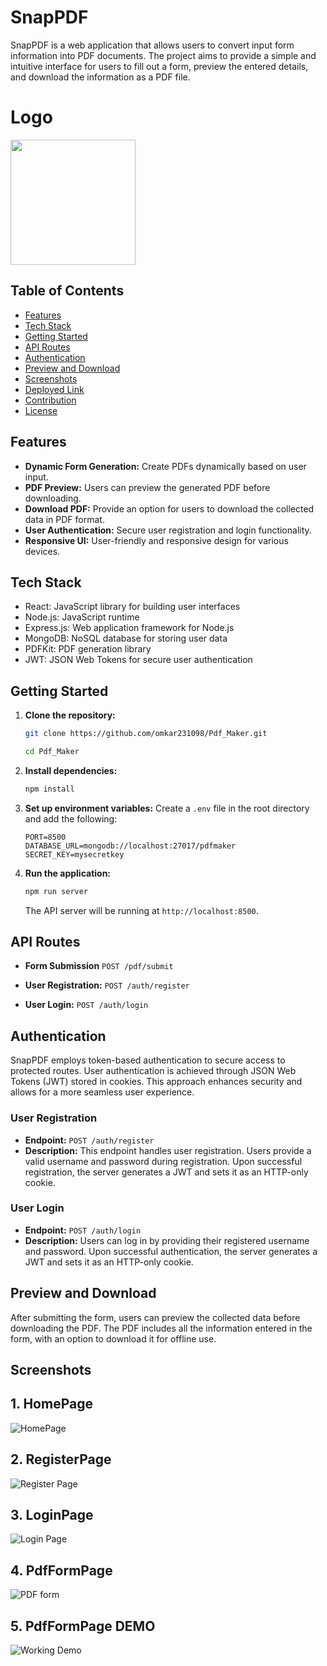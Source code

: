 


# SnapPDF


SnapPDF is a web application that allows users to convert input form information into PDF documents. The project aims to provide a simple and intuitive interface for users to fill out a form, preview the entered details, and download the information as a PDF file.

# Logo

<img src="https://github.com/omkar231098/Pdf_Maker/assets/109202596/127e5cc8-beb4-413d-9db4-111e01659b7b" width="200" />

## Table of Contents
- [Features](#features)
- [Tech Stack](#tech-stack)
- [Getting Started](#getting-started)
- [API Routes](#api-routes)
- [Authentication](#authentication)
- [Preview and Download](#preview-and-download)
- [Screenshots](#screenshots)
- [Deployed Link](#deployed-link)
- [Contribution](#contribution)
- [License](#license)

## Features

- **Dynamic Form Generation:** Create PDFs dynamically based on user input.
- **PDF Preview:** Users can preview the generated PDF before downloading.
- **Download PDF:** Provide an option for users to download the collected data in PDF format.
- **User Authentication:** Secure user registration and login functionality.
- **Responsive UI:** User-friendly and responsive design for various devices.

## Tech Stack

- React: JavaScript library for building user interfaces
- Node.js: JavaScript runtime
- Express.js: Web application framework for Node.js
- MongoDB: NoSQL database for storing user data
- PDFKit: PDF generation library
- JWT: JSON Web Tokens for secure user authentication

## Getting Started

1. **Clone the repository:**
    ```bash
    git clone https://github.com/omkar231098/Pdf_Maker.git
   
    ```
   ```bash
   cd Pdf_Maker
    ```
2. **Install dependencies:**
    ```bash
    npm install
    ```

3. **Set up environment variables:**
    Create a `.env` file in the root directory and add the following:
    ```env
    PORT=8500
    DATABASE_URL=mongodb://localhost:27017/pdfmaker
    SECRET_KEY=mysecretkey
    ```

4. **Run the application:**
    ```bash
    npm run server
    ```
    The API server will be running at `http://localhost:8500`.
## API Routes

- **Form Submission**
  `POST /pdf/submit`

- **User Registration:**
  `POST /auth/register`

- **User Login:**
  `POST /auth/login`

## Authentication

SnapPDF employs token-based authentication to secure access to protected routes. User authentication is achieved through JSON Web Tokens (JWT) stored in cookies. This approach enhances security and allows for a more seamless user experience.

### User Registration

- **Endpoint:** `POST /auth/register`
- **Description:** This endpoint handles user registration. Users provide a valid username and password during registration. Upon successful registration, the server generates a JWT and sets it as an HTTP-only cookie.

### User Login

- **Endpoint:** `POST /auth/login`
- **Description:** Users can log in by providing their registered username and password. Upon successful authentication, the server generates a JWT and sets it as an HTTP-only cookie.


## Preview and Download

After submitting the form, users can preview the collected data before downloading the PDF. The PDF includes all the information entered in the form, with an option to download it for offline use.

## Screenshots
## 1. HomePage

![HomePage](https://github.com/omkar231098/Pdf_Maker/assets/109202596/0442a892-15e6-44cd-a9d6-285fd88d12c9)

## 2. RegisterPage
![Register Page](https://github.com/omkar231098/Pdf_Maker/assets/109202596/f9900bf1-2977-45d3-a9f0-d4b340654e05)

## 3. LoginPage
![Login Page](https://github.com/omkar231098/Pdf_Maker/assets/109202596/b5c79d2f-d2c0-48bf-bfe4-a03f1ab1c09a)

## 4. PdfFormPage

![PDF form](https://github.com/omkar231098/Pdf_Maker/assets/109202596/32b76c6c-87e3-49e0-8f5b-685c183c8b12)

## 5. PdfFormPage DEMO
![Working Demo](https://github.com/omkar231098/Pdf_Maker/assets/109202596/5c425f09-481e-48bc-9078-15d93769471f)










